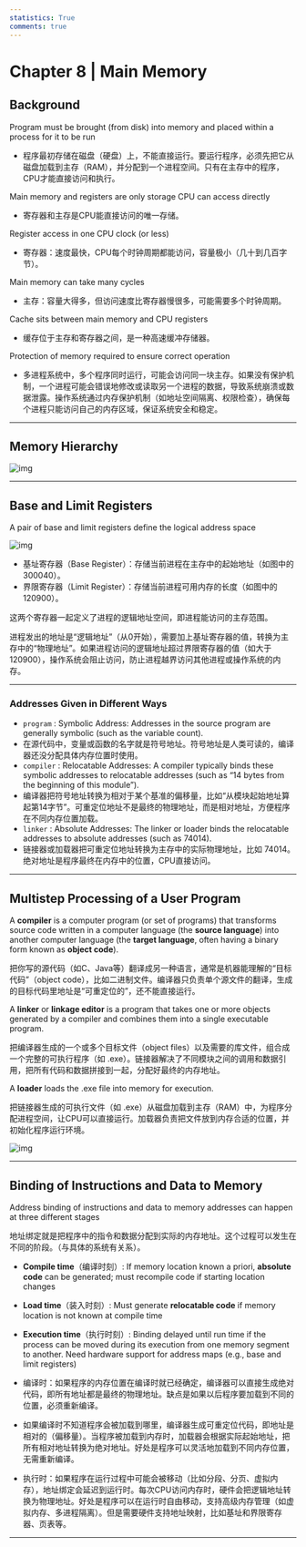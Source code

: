 ```yaml
---
statistics: True
comments: true
---
```


# Chapter 8 | Main Memory

## Background

Program must be brought (from disk) into memory and placed within a process for it to be run

- 程序最初存储在磁盘（硬盘）上，不能直接运行。要运行程序，必须先把它从磁盘加载到主存（RAM），并分配到一个进程空间。只有在主存中的程序，CPU才能直接访问和执行。

Main memory and registers are only storage CPU can access directly

- 寄存器和主存是CPU能直接访问的唯一存储。

Register access in one CPU clock (or less)

- 寄存器：速度最快，CPU每个时钟周期都能访问，容量极小（几十到几百字节）。

Main memory can take many cycles

- 主存：容量大得多，但访问速度比寄存器慢很多，可能需要多个时钟周期。

Cache sits between main memory and CPU registers

- 缓存位于主存和寄存器之间，是一种高速缓冲存储器。

Protection of memory required to ensure correct operation

- 多进程系统中，多个程序同时运行，可能会访问同一块主存。如果没有保护机制，一个进程可能会错误地修改或读取另一个进程的数据，导致系统崩溃或数据泄露。操作系统通过内存保护机制（如地址空间隔离、权限检查），确保每个进程只能访问自己的内存区域，保证系统安全和稳定。

---

## Memory Hierarchy

![img](./assets/8-1.png)

---

## Base and Limit Registers

A pair of base and limit registers define the logical address space

![img](./assets/8-2.png)

- 基址寄存器（Base Register）：存储当前进程在主存中的起始地址（如图中的 300040）。
- 界限寄存器（Limit Register）：存储当前进程可用内存的长度（如图中的 120900）。

这两个寄存器一起定义了进程的逻辑地址空间，即进程能访问的主存范围。

进程发出的地址是“逻辑地址”（从0开始），需要加上基址寄存器的值，转换为主存中的“物理地址”。如果进程访问的逻辑地址超过界限寄存器的值（如大于 120900），操作系统会阻止访问，防止进程越界访问其他进程或操作系统的内存。

---

### Addresses Given in Different Ways

- `program` : Symbolic Address: Addresses in the source program are generally symbolic (such as the variable count).
- 在源代码中，变量或函数的名字就是符号地址。符号地址是人类可读的，编译器还没分配具体内存位置时使用。
- `compiler` : Relocatable Addresses: A compiler typically binds these symbolic addresses to relocatable addresses (such as “14 bytes from the beginning of this module”).
- 编译器把符号地址转换为相对于某个基准的偏移量，比如“从模块起始地址算起第14字节”。可重定位地址不是最终的物理地址，而是相对地址，方便程序在不同内存位置加载。
- `linker` : Absolute Addresses: The linker or loader binds the relocatable addresses to absolute addresses (such as 74014).
- 链接器或加载器把可重定位地址转换为主存中的实际物理地址，比如 74014。绝对地址是程序最终在内存中的位置，CPU直接访问。

---

## Multistep Processing of a User Program

A **compiler** is a computer program (or set of programs) that transforms source code written in a computer language (the **source language**) into another computer language (the **target language**, often having a binary form known as **object code**).

把你写的源代码（如C、Java等）翻译成另一种语言，通常是机器能理解的“目标代码”（object code），比如二进制文件。编译器只负责单个源文件的翻译，生成的目标代码里地址是“可重定位的”，还不能直接运行。

A **linker** or **linkage editor** is a program that takes one or more objects generated by a compiler and combines them into a single executable program.

把编译器生成的一个或多个目标文件（object files）以及需要的库文件，组合成一个完整的可执行程序（如 .exe）。链接器解决了不同模块之间的调用和数据引用，把所有代码和数据拼接到一起，分配好最终的内存地址。

A **loader** loads the .exe file into memory for execution.

把链接器生成的可执行文件（如 .exe）从磁盘加载到主存（RAM）中，为程序分配进程空间，让CPU可以直接运行。加载器负责把文件放到内存合适的位置，并初始化程序运行环境。

![img](./assets/8-3.png)

---

## Binding of Instructions and Data to Memory

Address binding of instructions and data to memory addresses can happen at three different stages

地址绑定就是把程序中的指令和数据分配到实际的内存地址。这个过程可以发生在不同的阶段。（与具体的系统有关系）。

- **Compile time**（编译时刻）: If memory location known a priori, **absolute code** can be generated; must recompile code if starting location changes
- **Load time**（装入时刻）: Must generate **relocatable code** if memory location is not known at compile time
- **Execution time**（执行时刻）: Binding delayed until run time if the process can be moved during its execution from one memory segment to another. Need hardware support for address maps (e.g., base and limit registers)

- 编译时：如果程序的内存位置在编译时就已经确定，编译器可以直接生成绝对代码，即所有地址都是最终的物理地址。缺点是如果以后程序要加载到不同的位置，必须重新编译。
- 如果编译时不知道程序会被加载到哪里，编译器生成可重定位代码，即地址是相对的（偏移量）。当程序被加载到内存时，加载器会根据实际起始地址，把所有相对地址转换为绝对地址。好处是程序可以灵活地加载到不同内存位置，无需重新编译。
- 执行时：如果程序在运行过程中可能会被移动（比如分段、分页、虚拟内存），地址绑定会延迟到运行时。每次CPU访问内存时，硬件会把逻辑地址转换为物理地址。好处是程序可以在运行时自由移动，支持高级内存管理（如虚拟内存、多进程隔离）。但是需要硬件支持地址映射，比如基址和界限寄存器、页表等。

---